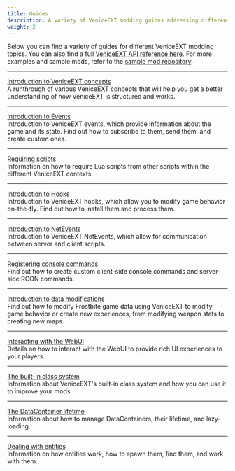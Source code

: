 ```yaml
---
title: Guides
description: A variety of VeniceEXT modding guides addressing different modding features and systems.
weight: 2
---
```


Below you can find a variety of guides for different VeniceEXT modding topics. You can also find a full [VeniceEXT API reference here](/vext/ref). For more examples and sample mods, refer to the [sample mod repository](https://github.com/EmulatorNexus/VU-Mods).

---

[Introduction to VeniceEXT concepts](/vext/guides/concepts)  
A runthrough of various VeniceEXT concepts that will help you get a better understanding of how VeniceEXT is structured and works.

---

[Introduction to Events](/vext/guides/events)  
Introduction to VeniceEXT events, which provide information about the game and its state. Find out how to subscribe to them, send them, and create custom ones.

---

[Requiring scripts](/vext/guides/requiring-scripts)  
Information on how to require Lua scripts from other scripts within the different VeniceEXT contexts.

---

[Introduction to Hooks](/vext/guides/hooks)  
Introduction to VeniceEXT hooks, which allow you to modify game behavior on-the-fly. Find out how to install them and process them.

---

[Introduction to NetEvents](/vext/guides/netevents)  
Introduction to VeniceEXT NetEvents, which allow for communication between server and client scripts.

---

[Registering console commands](/vext/guides/commands)  
Find out how to create custom client-side console commands and server-side RCON commands.

---

[Introduction to data modifications](/vext/guides/datamod)  
Find out how to modify Frostbite game data using VeniceEXT to modify game behavior or create new experiences, from modifying weapon stats to creating new maps.

---

[Interacting with the WebUI](/vext/guides/webui)  
Details on how to interact with the WebUI to provide rich UI experiences to your players.

---

[The built-in class system](/vext/guides/classes)  
Information about VeniceEXT's built-in class system and how you can use it to improve your mods.

---

[The DataContainer lifetime](/vext/lifetimes)  
Information about how to manage DataContainers, their lifetime, and lazy-loading.  

---

[Dealing with entities](/vext/entities)  
Information on how entities work, how to spawn them, find them, and work with them.
